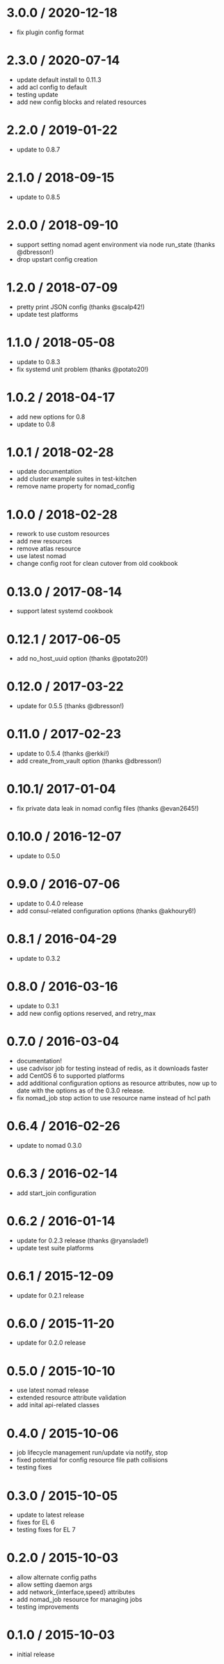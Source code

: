 # 3.0.0 / 2020-12-18

* fix plugin config format

# 2.3.0 / 2020-07-14

* update default install to 0.11.3
* add acl config to default
* testing update
* add new config blocks and related resources

# 2.2.0 / 2019-01-22

* update to 0.8.7

# 2.1.0 / 2018-09-15

* update to 0.8.5

# 2.0.0 / 2018-09-10

* support setting nomad agent environment via node run_state (thanks @dbresson!)
* drop upstart config creation

# 1.2.0 / 2018-07-09

* pretty print JSON config (thanks @scalp42!)
* update test platforms

# 1.1.0 / 2018-05-08

* update to 0.8.3
* fix systemd unit problem (thanks @potato20!)

# 1.0.2 / 2018-04-17

* add new options for 0.8
* update to 0.8

# 1.0.1 / 2018-02-28

* update documentation
* add cluster example suites in test-kitchen
* remove name property for nomad_config

# 1.0.0 / 2018-02-28

* rework to use custom resources
* add new resources
* remove atlas resource
* use latest nomad
* change config root for clean cutover from old cookbook

# 0.13.0 / 2017-08-14

* support latest systemd cookbook

# 0.12.1 / 2017-06-05

* add no_host_uuid option (thanks @potato20!)

# 0.12.0 / 2017-03-22

* update for 0.5.5 (thanks @dbresson!)

# 0.11.0 / 2017-02-23

* update to 0.5.4 (thanks @erkki!)
* add create_from_vault option (thanks @dbresson!)

# 0.10.1/ 2017-01-04

* fix private data leak in nomad config files (thanks @evan2645!)

# 0.10.0 / 2016-12-07

* update to 0.5.0

# 0.9.0 / 2016-07-06

* update to 0.4.0 release
* add consul-related configuration options (thanks @akhoury6!)

# 0.8.1 / 2016-04-29

* update to 0.3.2

# 0.8.0 / 2016-03-16

* update to 0.3.1
* add new config options reserved, and retry_max

# 0.7.0 / 2016-03-04

* documentation!
* use cadvisor job for testing instead of redis, as it downloads faster
* add CentOS 6 to supported platforms
* add additional configuration options as resource attributes,
  now up to date with the options as of the 0.3.0 release.
* fix nomad_job stop action to use resource name instead of hcl path

# 0.6.4 / 2016-02-26

* update to nomad 0.3.0

# 0.6.3 / 2016-02-14

* add start_join configuration
# 0.6.2 / 2016-01-14

* update for 0.2.3 release (thanks @ryanslade!)
* update test suite platforms

# 0.6.1 / 2015-12-09

* update for 0.2.1 release

# 0.6.0 / 2015-11-20

* update for 0.2.0 release

# 0.5.0 / 2015-10-10

* use latest nomad release
* extended resource attribute validation
* add inital api-related classes

# 0.4.0 / 2015-10-06

* job lifecycle management run/update via notify, stop
* fixed potential for config resource file path collisions
* testing fixes

# 0.3.0 / 2015-10-05

* update to latest release
* fixes for EL 6
* testing fixes for EL 7

# 0.2.0 / 2015-10-03

 - allow alternate config paths
 - allow setting daemon args
 - add network_{interface,speed} attributes
 - add nomad_job resource for managing jobs
 - testing improvements

# 0.1.0 / 2015-10-03

 - initial release
